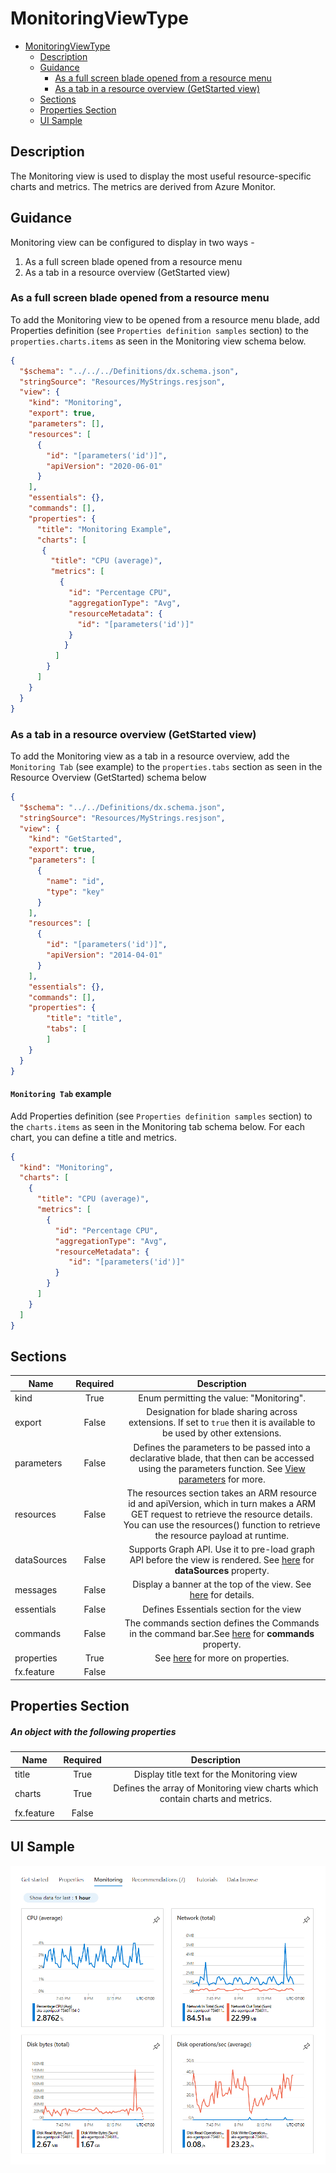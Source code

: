 <a name="monitoringviewtype"></a>
# MonitoringViewType
* [MonitoringViewType](#monitoringviewtype)
    * [Description](#monitoringviewtype-description)
    * [Guidance](#monitoringviewtype-guidance)
        * [As a full screen blade opened from a resource menu](#monitoringviewtype-guidance-as-a-full-screen-blade-opened-from-a-resource-menu)
        * [As a tab in a resource overview (GetStarted view)](#monitoringviewtype-guidance-as-a-tab-in-a-resource-overview-getstarted-view)
    * [Sections](#monitoringviewtype-sections)
    * [Properties Section](#monitoringviewtype-properties-section)
    * [UI Sample](#monitoringviewtype-ui-sample)

<a name="monitoringviewtype-description"></a>
## Description
The Monitoring view is used to display the most useful resource-specific charts and metrics. The metrics are derived from Azure Monitor.
<a name="monitoringviewtype-guidance"></a>
## Guidance
Monitoring view can be configured to display in two ways -

1. As a full screen blade opened from a resource menu
2. As a tab in a resource overview (GetStarted view)

<a name="monitoringviewtype-guidance-as-a-full-screen-blade-opened-from-a-resource-menu"></a>
### As a full screen blade opened from a resource menu

To add the Monitoring view to be opened from a resource menu blade, add Properties definition (see `Properties definition samples` section) to the `properties.charts.items` as seen in the Monitoring view schema below.

```json
{
  "$schema": "../../../Definitions/dx.schema.json",
  "stringSource": "Resources/MyStrings.resjson",
  "view": {
    "kind": "Monitoring",
    "export": true,
    "parameters": [],
    "resources": [
      {
        "id": "[parameters('id')]",
        "apiVersion": "2020-06-01"
      }
    ],
    "essentials": {},
    "commands": [],
    "properties": {
      "title": "Monitoring Example",
      "charts": [
       {
         "title": "CPU (average)",
         "metrics": [
           {
             "id": "Percentage CPU",
             "aggregationType": "Avg",
             "resourceMetadata": {
               "id": "[parameters('id')]"
             }
            }
          ]
        }
      ]
    }
  }
}
```

<a name="monitoringviewtype-guidance-as-a-tab-in-a-resource-overview-getstarted-view"></a>
### As a tab in a resource overview (GetStarted view)

To add the Monitoring view as a tab in a resource overview, add the `Monitoring Tab` (see example) to the `properties.tabs` section as seen in the Resource Overview (GetStarted) schema below

```json
{
  "$schema": "../../Definitions/dx.schema.json",
  "stringSource": "Resources/MyStrings.resjson",
  "view": {
    "kind": "GetStarted",
    "export": true,
    "parameters": [
      {
        "name": "id",
        "type": "key"
      }
    ],
    "resources": [
      {
        "id": "[parameters('id')]",
        "apiVersion": "2014-04-01"
      }
    ],
    "essentials": {},
    "commands": [],
    "properties": {
        "title": "title",
        "tabs": [
        ]
    }
  }
}
```

<a name="monitoringviewtype-guidance-as-a-tab-in-a-resource-overview-getstarted-view-monitoring-tab-example"></a>
#### <code>Monitoring Tab</code> example

Add Properties definition (see `Properties definition samples` section) to the `charts.items` as seen in the Monitoring tab schema below. For each chart, you can define a title and metrics.

```json
{
  "kind": "Monitoring",
  "charts": [
    {
      "title": "CPU (average)",
      "metrics": [
        {
          "id": "Percentage CPU",
          "aggregationType": "Avg",
          "resourceMetadata": {
             "id": "[parameters('id')]"
          }
        }
      ]
    }
  ]
}
```
 
<a name="monitoringviewtype-sections"></a>
## Sections
| Name | Required | Description
| ---|:--:|:--:|
|kind|True|Enum permitting the value: "Monitoring".
|export|False|Designation for blade sharing across extensions. If set to `true` then it is available to be used by other extensions.
|parameters|False|Defines the parameters to be passed into a declarative blade, that then can be accessed using the parameters function. See [View parameters](dx-viewTypeParameters.md) for more.
|resources|False|The resources section takes an ARM resource id and apiVersion, which in turn makes a ARM GET request to retrieve the resource details. You can use the resources() function to retrieve the resource payload at runtime.
|dataSources|False|Supports Graph API. Use it to pre-load graph API before the view is rendered. See [here](dx-viewTypeDataSources.md) for **dataSources** property.
|messages|False|Display a banner at the top of the view. See [here](dx-enum-viewTypeMessages-items-kind.md) for details.
|essentials|False|Defines Essentials section for the view
|commands|False|The commands section defines the Commands in the command bar.See [here](dx-viewTypeCommands.md) for **commands** property.
|properties|True|See [here](dx-view-monitoringViewType-properties.md) for more on properties.
|fx.feature|False|
<a name="monitoringviewtype-properties-section"></a>
## Properties Section
<a name="monitoringviewtype-properties-section-an-object-with-the-following-properties"></a>
##### An object with the following properties
| Name | Required | Description
| ---|:--:|:--:|
|title|True|Display title text for the Monitoring view
|charts|True|Defines the array of Monitoring view charts which contain charts and metrics.
|fx.feature|False|
<a name="monitoringviewtype-ui-sample"></a>
## UI Sample
![alt-text](../media/dx/views/monitoringViewType-tab.png "UI Sample")  
